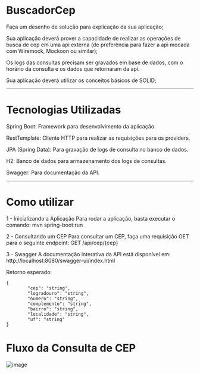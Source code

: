 ﻿# BuscadorCep
 
Faça um desenho de solução para explicação da sua aplicação;

Sua aplicação deverá prover a capacidade de realizar as operações de busca de cep em uma api externa (de preferência para fazer a api mocada com Wiremock, Mockoon ou similar);

Os logs das consultas precisam ser gravados em base de dados, com o horário da consulta e os dados que retornaram da api.

Sua aplicação deverá utilizar os conceitos básicos de SOLID;

---
 # Tecnologias Utilizadas
Spring Boot: Framework para desenvolvimento da aplicação.

RestTemplate: Cliente HTTP para realizar as requisições para os providers.

JPA (Spring Data): Para gravação de logs de consulta no banco de dados.

H2: Banco de dados para armazenamento dos logs de consultas.

Swagger: Para documentação da API.


---
# Como utilizar

1 -  Inicializando a Aplicação Para rodar a aplicação, basta executar o comando:
      mvn spring-boot:run

2 -  Consultando um CEP Para consultar um CEP, faça uma requisição GET para o seguinte endpoint:
      GET /api/cep/{cep}

3 -  Swagger A documentação interativa da API está disponível em:
      http://localhost:8080/swagger-ui/index.html

Retorno esperado:
 
    {
            "cep": "string",      
            "logradouro": "string",   
            "numero": "string",  
            "complemento": "string",    
            "bairro": "string",    
            "localidade": "string",  
            "uf": "string"  
    }


# Fluxo da Consulta de CEP

![image](https://github.com/user-attachments/assets/1052ac18-a8e5-4d00-9539-e0b3dcca5692)


